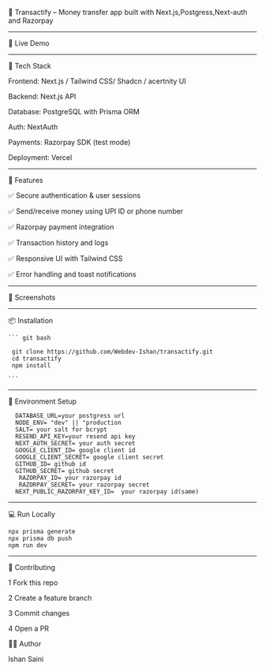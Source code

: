 📱 Transactify – Money transfer app built with Next.js,Postgress,Next-auth and Razorpay


----



🚀 Live Demo



----



🧰 Tech Stack



Frontend: Next.js / Tailwind CSS/ Shadcn / acertnity UI

Backend: Next.js API

Database: PostgreSQL with Prisma ORM

Auth: NextAuth

Payments: Razorpay SDK (test mode)

Deployment: Vercel




---



🔑 Features

✅ Secure authentication & user sessions

✅ Send/receive money using UPI ID or phone number

✅ Razorpay payment integration

✅ Transaction history and logs

✅ Responsive UI with Tailwind CSS

✅ Error handling and toast notifications


---



📸 Screenshots







---





📦 Installation

    ``` git bash

     git clone https://github.com/Webdev-Ishan/transactify.git
     cd transactify
     npm install

    ```


 ---



🔐 Environment Setup

```
  DATABASE_URL=your postgress url
  NODE_ENV= "dev" || "production
  SALT= your salt for bcrypt
  RESEND_API_KEY=your resend api key
  NEXT_AUTH_SECRET= your auth secret
  GOOGLE_CLIENT_ID= google client id
  GOOGLE_CLIENT_SECRET= google client secret
  GITHUB_ID= github id
  GITHUB_SECRET= github secret
   RAZORPAY_ID= your razorpay id
   RAZORPAY_SECRET= your razorpay secret
  NEXT_PUBLIC_RAZORPAY_KEY_ID=  your razorpay id(same)

```

---



💻 Run Locally

```
npx prisma generate
npx prisma db push
npm run dev

```

---




🤝 Contributing

1 Fork this repo

2 Create a feature branch

3 Commit changes

4 Open a PR

🧑‍💼 Author

Ishan Saini
